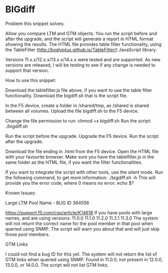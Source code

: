 # BIGdiff

Problem this snippet solves:

Allow you compare LTM and GTM objects.
You run the script before and after the upgrade, and the script will generate a report in HTML format showing the results.
The HTML file provides table filter functionality, using the TableFilter (http://koalyptus.github.io/TableFilter/) JavaScript library.

Versions 11.x.x/12.x.x/13.x.x/14.x.x were tested and are supported.
As new versions are released, I will be testing to see if any change is needed to support that version.

How to use this snippet:

Download the tablefilter.js file above, if you want to use the table filter functionality.
Download the bigdiff.sh that is the script file.

In the F5 device, create a folder in /shared/tmp, as /shared is shared between all volumes.
Upload the file bigdiff.sh to the F5 device.

Change the file permission to run:
chmod +x bigdiff.sh
Run the script:
./bigdiff.sh

Run the script before the upgrade.
Upgrade the F5 device.
Run the script after the upgrade.

Download the file ending in .html from the F5 device.
Open the HTML file with your favourite browser.
Make sure you have the tablefilter.js in the same folder as the HTML file, if you want the filter functionalities.

If you want to integrate the script with other tools, use the silent mode.
Run the following command, to get more information:
./bigdiff.sh -h
This will provide you the error code, where 0 means no error:
echo $?

Known Issues:

Large LTM Pool Name - BUG ID 364556

https://support.f5.com/csp/article/K14618
If you have pools with large names, and are using versions:
11.0.0 11.1.0 11.2.0 11.2.1 11.3.0
The system will not return the correct name for the pool member in that pool when queried using SNMP.
The script will warn you about that and will just skip those pool members.

GTM Links

I could not find a bug ID for this yet.
The system will not return the list of GTM links when queried using SNMP.
Found in 11.0.0, not present in 12.0.0, 13.0.0, or 14.0.0.
The script will not list GTM links.
